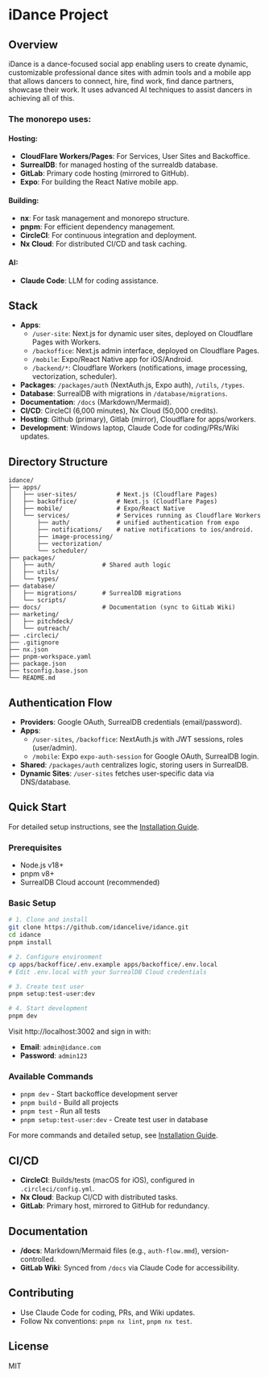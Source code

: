 # iDance Project

## Overview
iDance is a dance-focused social app enabling users to create dynamic, customizable professional dance sites  with admin tools and a mobile app that allows dancers to connect, hire, find work, find dance partners, showcase their work. It uses advanced AI techniques to assist dancers in achieving all of this.

### The monorepo uses:

#### Hosting:
- **CloudFlare Workers/Pages**: For Services, User Sites and Backoffice.
- **SurrealDB**: for managed hosting of the surrealdb database.
- **GitLab**: Primary code hosting (mirrored to GitHub).
- **Expo**: For building the React Native mobile app.

#### Building:
- **nx**: For task management and monorepo structure.
- **pnpm**: For efficient dependency management.
- **CircleCI**: For continuous integration and deployment.
- **Nx Cloud**: For distributed CI/CD and task caching.

#### AI:
- **Claude Code**: LLM for coding assistance.


## Stack
- **Apps**:
  - `/user-site`: Next.js for dynamic user sites, deployed on Cloudflare Pages with Workers.
  - `/backoffice`: Next.js admin interface, deployed on Cloudflare Pages.
  - `/mobile`: Expo/React Native app for iOS/Android.
  - `/backend/*`: Cloudflare Workers (notifications, image processing, vectorization, scheduler).
- **Packages**: `/packages/auth` (NextAuth.js, Expo auth), `/utils`, `/types`.
- **Database**: SurrealDB with migrations in `/database/migrations`.
- **Documentation**: `/docs` (Markdown/Mermaid).
- **CI/CD**: CircleCI (6,000 minutes), Nx Cloud (50,000 credits).
- **Hosting**: Github (primary), Gitlab (mirror), Cloudflare for apps/workers.
- **Development**: Windows laptop, Claude Code for coding/PRs/Wiki updates.

## Directory Structure
```
idance/
├── apps/
│   ├── user-sites/           # Next.js (Cloudflare Pages)
│   ├── backoffice/           # Next.js (Cloudflare Pages)
│   ├── mobile/               # Expo/React Native
│   └── services/             # Services running as Cloudflare Workers
│       ├── auth/             # unified authentication from expo
│       ├── notifications/    # native notifications to ios/android.
│       ├── image-processing/
│       ├── vectorization/
│       └── scheduler/
├── packages/
│   ├── auth/             # Shared auth logic
│   ├── utils/
│   └── types/
├── database/
│   ├── migrations/       # SurrealDB migrations
│   └── scripts/
├── docs/                 # Documentation (sync to GitLab Wiki)
├── marketing/
│   ├── pitchdeck/
│   └── outreach/
├── .circleci/
├── .gitignore
├── nx.json
├── pnpm-workspace.yaml
├── package.json
├── tsconfig.base.json
└── README.md
```

## Authentication Flow
- **Providers**: Google OAuth, SurrealDB credentials (email/password).
- **Apps**:
  - `/user-sites`, `/backoffice`: NextAuth.js with JWT sessions, roles (user/admin).
  - `/mobile`: Expo `expo-auth-session` for Google OAuth, SurrealDB login.
- **Shared**: `/packages/auth` centralizes logic, storing users in SurrealDB.
- **Dynamic Sites**: `/user-sites` fetches user-specific data via DNS/database.

## Quick Start

For detailed setup instructions, see the [Installation Guide](./docs/installation.md).

### Prerequisites
- Node.js v18+
- pnpm v8+
- SurrealDB Cloud account (recommended)

### Basic Setup
```bash
# 1. Clone and install
git clone https://github.com/idancelive/idance.git
cd idance
pnpm install

# 2. Configure environment
cp apps/backoffice/.env.example apps/backoffice/.env.local
# Edit .env.local with your SurrealDB Cloud credentials

# 3. Create test user
pnpm setup:test-user:dev

# 4. Start development
pnpm dev
```

Visit http://localhost:3002 and sign in with:
- **Email**: `admin@idance.com`
- **Password**: `admin123`

### Available Commands
- `pnpm dev` - Start backoffice development server
- `pnpm build` - Build all projects
- `pnpm test` - Run all tests
- `pnpm setup:test-user:dev` - Create test user in database

For more commands and detailed setup, see [Installation Guide](./docs/installation.md).

## CI/CD
- **CircleCI**: Builds/tests (macOS for iOS), configured in `.circleci/config.yml`.
- **Nx Cloud**: Backup CI/CD with distributed tasks.
- **GitLab**: Primary host, mirrored to GitHub for redundancy.

## Documentation
- **/docs**: Markdown/Mermaid files (e.g., `auth-flow.mmd`), version-controlled.
- **GitLab Wiki**: Synced from `/docs` via Claude Code for accessibility.

## Contributing
- Use Claude Code for coding, PRs, and Wiki updates.
- Follow Nx conventions: `pnpm nx lint`, `pnpm nx test`.

## License
MIT